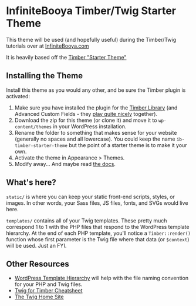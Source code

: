 
# InfiniteBooya Timber/Twig Starter Theme

This theme will be used (and hopefully useful) during the Timber/Twig tutorials over at [InfiniteBooya.com](https://infinitebooya.com)

It is heavily based off the [Timber "Starter Theme"](https://github.com/timber/starter-theme)

## Installing the Theme

Install this theme as you would any other, and be sure the Timber plugin is activated:

1. Make sure you have installed the plugin for the [Timber Library](https://wordpress.org/plugins/timber-library/) (and Advanced Custom Fields - they [play quite nicely](https://timber.github.io/docs/guides/acf-cookbook/#nav) together). 
2. Download the zip for this theme (or clone it) and move it to `wp-content/themes` in your WordPress installation. 
3. Rename the folder to something that makes sense for your website (generally no spaces and all lowercase). You could keep the name `ib-timber-starter-theme` but the point of a starter theme is to make it your own.
4. Activate the theme in Appearance >  Themes.
5. Modify away... And maybe read [the docs](https://timber.github.io/docs/).

## What's here?

`static/` is where you can keep your static front-end scripts, styles, or images. In other words, your Sass files, JS files, fonts, and SVGs would live here.

`templates/` contains all of your Twig templates. These pretty much correspond 1 to 1 with the PHP files that respond to the WordPress template hierarchy. At the end of each PHP template, you'll notice a `Timber::render()` function whose first parameter is the Twig file where that data (or `$context`) will be used. Just an FYI.

## Other Resources

* [WordPress Template Hierarchy](https://developer.wordpress.org/themes/basics/template-hierarchy/) will help with the file naming convention for your PHP and Twig files.
* [Twig for Timber Cheatsheet](http://notlaura.com/the-twig-for-timber-cheatsheet/)
* [The Twig Home Site](https://twig.symfony.com/)
